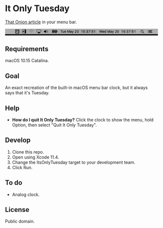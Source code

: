 # It Only Tuesday

[That Onion article](https://www.theonion.com/it-only-tuesday-1819569397) in your menu bar.

![Screenshot of two menu bar clocks, one hardcoded to Tuesday](screenshot.png)

## Requirements

macOS 10.15 Catalina.

## Goal

An exact recreation of the built-in macOS menu bar clock, but it always says that it's Tuesday.

## Help

* **How do I quit It Only Tuesday?** Click the clock to show the menu, hold Option, then select "Quit It Only Tuesday".

## Develop

1. Clone this repo.
2. Open using Xcode 11.4.
3. Change the ItsOnlyTuesday target to your development team.
4. Click Run.

## To do

* Analog clock.

## License

Public domain.
